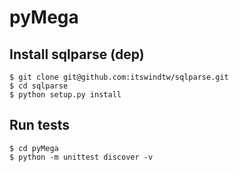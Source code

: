 pyMega
======================================

Install sqlparse (dep)
---------

    $ git clone git@github.com:itswindtw/sqlparse.git
    $ cd sqlparse
    $ python setup.py install

Run tests
---------

    $ cd pyMega
    $ python -m unittest discover -v
